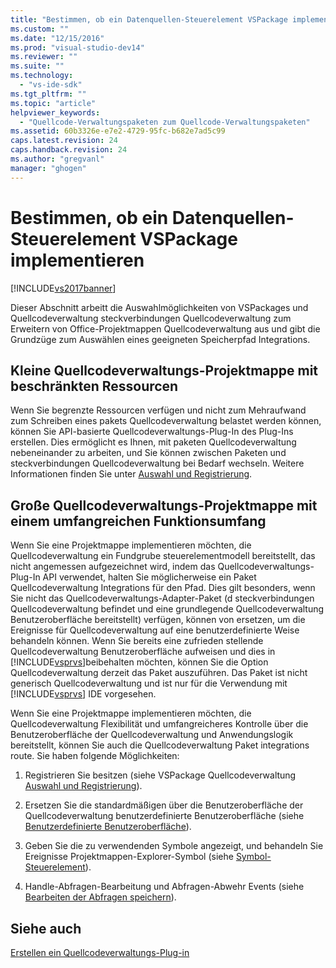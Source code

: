 ```yaml
---
title: "Bestimmen, ob ein Datenquellen-Steuerelement VSPackage implementieren | Microsoft Docs"
ms.custom: ""
ms.date: "12/15/2016"
ms.prod: "visual-studio-dev14"
ms.reviewer: ""
ms.suite: ""
ms.technology: 
  - "vs-ide-sdk"
ms.tgt_pltfrm: ""
ms.topic: "article"
helpviewer_keywords: 
  - "Quellcode-Verwaltungspaketen zum Quellcode-Verwaltungspaketen"
ms.assetid: 60b3326e-e7e2-4729-95fc-b682e7ad5c99
caps.latest.revision: 24
caps.handback.revision: 24
ms.author: "gregvanl"
manager: "ghogen"
---
```

# Bestimmen, ob ein Datenquellen-Steuerelement VSPackage implementieren
[!INCLUDE[vs2017banner](../../code-quality/includes/vs2017banner.md)]

Dieser Abschnitt arbeitt die Auswahlmöglichkeiten von VSPackages und Quellcodeverwaltung steckverbindungen Quellcodeverwaltung zum Erweitern von Office\-Projektmappen Quellcodeverwaltung aus und gibt die Grundzüge zum Auswählen eines geeigneten Speicherpfad Integrations.  
  
## Kleine Quellcodeverwaltungs\-Projektmappe mit beschränkten Ressourcen  
 Wenn Sie begrenzte Ressourcen verfügen und nicht zum Mehraufwand zum Schreiben eines pakets Quellcodeverwaltung belastet werden können, können Sie API\-basierte Quellcodeverwaltungs\-Plug\-In des Plug\-Ins erstellen.  Dies ermöglicht es Ihnen, mit paketen Quellcodeverwaltung nebeneinander zu arbeiten, und Sie können zwischen Paketen und steckverbindungen Quellcodeverwaltung bei Bedarf wechseln.  Weitere Informationen finden Sie unter [Auswahl und Registrierung](../../extensibility/internals/registration-and-selection-source-control-vspackage.md).  
  
## Große Quellcodeverwaltungs\-Projektmappe mit einem umfangreichen Funktionsumfang  
 Wenn Sie eine Projektmappe implementieren möchten, die Quellcodeverwaltung ein Fundgrube steuerelementmodell bereitstellt, das nicht angemessen aufgezeichnet wird, indem das Quellcodeverwaltungs\-Plug\-In API verwendet, halten Sie möglicherweise ein Paket Quellcodeverwaltung Integrations für den Pfad.  Dies gilt besonders, wenn Sie nicht das Quellcodeverwaltungs\-Adapter\-Paket \(d steckverbindungen Quellcodeverwaltung befindet und eine grundlegende Quellcodeverwaltung Benutzeroberfläche bereitstellt\) verfügen, können von ersetzen, um die Ereignisse für Quellcodeverwaltung auf eine benutzerdefinierte Weise behandeln können.  Wenn Sie bereits eine zufrieden stellende Quellcodeverwaltung Benutzeroberfläche aufweisen und dies in [!INCLUDE[vsprvs](../../code-quality/includes/vsprvs_md.md)]beibehalten möchten, können Sie die Option Quellcodeverwaltung derzeit das Paket auszuführen.  Das Paket ist nicht generisch Quellcodeverwaltung und ist nur für die Verwendung mit [!INCLUDE[vsprvs](../../code-quality/includes/vsprvs_md.md)] IDE vorgesehen.  
  
 Wenn Sie eine Projektmappe implementieren möchten, die Quellcodeverwaltung Flexibilität und umfangreicheres Kontrolle über die Benutzeroberfläche der Quellcodeverwaltung und Anwendungslogik bereitstellt, können Sie auch die Quellcodeverwaltung Paket integrations route.  Sie haben folgende Möglichkeiten:  
  
1.  Registrieren Sie besitzen \(siehe VSPackage Quellcodeverwaltung [Auswahl und Registrierung](../../extensibility/internals/registration-and-selection-source-control-vspackage.md)\).  
  
2.  Ersetzen Sie die standardmäßigen über die Benutzeroberfläche der Quellcodeverwaltung benutzerdefinierte Benutzeroberfläche \(siehe [Benutzerdefinierte Benutzeroberfläche](../../extensibility/internals/custom-user-interface-source-control-vspackage.md)\).  
  
3.  Geben Sie die zu verwendenden Symbole angezeigt, und behandeln Sie Ereignisse Projektmappen\-Explorer\-Symbol \(siehe [Symbol\-Steuerelement](../../extensibility/internals/glyph-control-source-control-vspackage.md)\).  
  
4.  Handle\-Abfragen\-Bearbeitung und Abfragen\-Abwehr Events \(siehe [Bearbeiten der Abfragen speichern](../../extensibility/internals/query-edit-query-save-source-control-vspackage.md)\).  
  
## Siehe auch  
 [Erstellen ein Quellcodeverwaltungs\-Plug\-in](../../extensibility/internals/creating-a-source-control-plug-in.md)